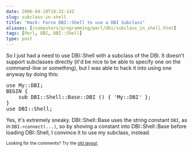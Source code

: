 ```yaml
--- 
date: 2006-04-18T18:32:14Z
slug: subclass-in-shell
title: "Hack: Force DBI::Shell to use a DBI Subclass"
aliases: [/computers/programming/perl/dbi/subclass_in_shell.html]
tags: [Perl, DBI, DBI::Shell]
type: post
---
```


<p>So I just had a need to use DBI::Shell with a subclass of the DBI. It doesn't support subclasses directly (it'd be nice to be able to specify one on the command-line or something), but I was able to hack it into using one anyway by doing this:</p>

<pre>
use My::DBI;
BEGIN {
    sub DBI::Shell::Base::DBI () { &#x0027;My::DBI&#x0027; };
}
use DBI::Shell;
</pre>

<p>Yes, it's extremely sneaky. DBI::Shell::Base uses the string constant <code>DBI</code>, as in <code>DBI-&gt;connect(...)</code>, so by shoving a constant into DBI::Shell::Base before loading DBI::Shell, I convince it to use my subclass, instead.</p>

<p class="past"><small>Looking for the comments? Try the <a rel="nofollow" href="//past.justatheory.com/computers/programming/perl/dbi/subclass_in_shell.html">old layout</a>.</small></p>


